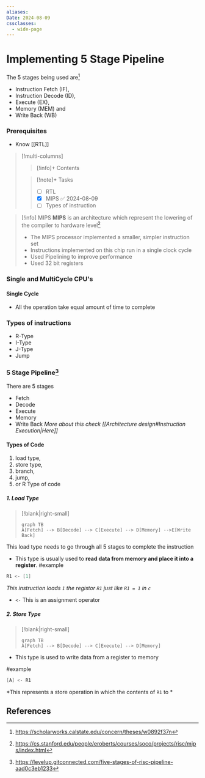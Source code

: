 ```yaml
---
aliases: 
Date: 2024-08-09
cssclasses:
  - wide-page
---
```



# Implementing 5 Stage Pipeline
The 5 stages being used are[^1]
- Instruction Fetch (IF),
- Instruction Decode (ID), 
- Execute (EX), 
- Memory (MEM) and
- Write Back (WB)

### Prerequisites
- Know [[RTL]]

>[!multi-columns]
>
>>[!info]+ Contents 
>> 
>
>>[!note]+ Tasks
>> - [ ] RTL
>>  - [x] MIPS ✅ 2024-08-09
>>  - [ ] Types of instruction 



>[!info] MIPS
>**MIPS** is an architecture which represent the lowering of the compiler to hardware level[^2] 
>- The MIPS processor implemented a smaller, simpler instruction set
>- Instructions implemented on this chip run in a single clock cycle
>- Used Pipelining to improve performance
>- Used 32 bit registers



### Single and MultiCycle CPU's

#### Single Cycle
- All the operation take equal amount of time to complete

### Types of instructions 
- R-Type
- I-Type
- J-Type
- Jump


### 5 Stage Pipeline[^3]
There are 5 stages 
- Fetch
- Decode 
- Execute 
- Memory
- Write Back 
*More about this check [[Architecture design#Instruction Execution|Here]]*
#### Types of Code
1. load type,
2. store type, 
3. branch, 
4. jump,
5. or  R Type of code

##### 1. Load Type 
>[!blank|right-small]
>````mermaid
>graph TB
>A[Fetch] --> B[Decode] --> C[Execute] --> D[Memory] -->E[Write Back]

This load type needs to go through all 5 stages to complete the instruction
- This type is usually used to  **read data from memory and place it into a register**.
#example 
```c
R1 <- [1]
```
*This instruction loads `1` the registor `R1`  just like `R1 = 1` in `c`*
- `<-` This is an assignment operator
##### 2. Store Type 
>[!blank|right-small]
>```mermaid
>graph TB
>A[Fetch] --> B[Decode] --> C[Execute] --> D[Memory]
>```
- This type is used to write data from a register to memory

#example 
```c
[A] <- R1
```
*This represents a store operation in which the contents of `R1` to *
[^3]: https://levelup.gitconnected.com/five-stages-of-risc-pipeline-aad0c3eb1233

## References
[^1]:https://scholarworks.calstate.edu/concern/theses/w0892f37n
[^2]:https://cs.stanford.edu/people/eroberts/courses/soco/projects/risc/mips/index.html